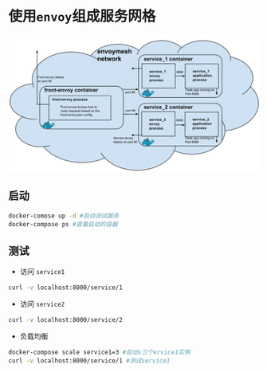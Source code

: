 
# 使用`envoy`组成服务网格

![架构图](./docker_compose_v0.1.svg)

## 启动

```sh
docker-comose up -d #启动测试服务
docker-compose ps #查看启动的容器
```

## 测试

- 访问 `service1`

```sh
curl -v localhost:8000/service/1
```

- 访问 `service2`

```sh
curl -v localhost:8000/service/2
```

- 负载均衡

```sh
docker-compose scale service1=3 #启动s三个ervice1实例
curl -v localhost:8000/service/1 #测试service1
```
